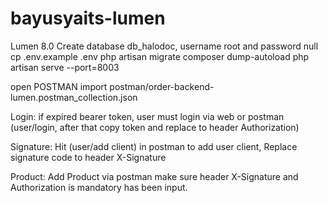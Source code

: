 # bayusyaits-lumen
Lumen 8.0
Create database db_halodoc, username root and password null
cp .env.example .env
php artisan migrate
composer dump-autoload
php artisan serve --port=8003

open POSTMAN
import postman/order-backend-lumen.postman_collection.json

Login:
if expired bearer token, user must login via web or postman (user/login, after that copy token and replace to header Authorization)

Signature:
Hit (user/add client) in postman to add user client, Replace signature code to header X-Signature

Product:
Add Product via postman make sure header X-Signature and Authorization is mandatory has been input.
